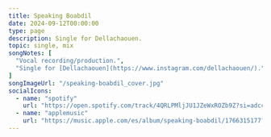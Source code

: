 ```yaml
---
title: Speaking Boabdil
date: 2024-09-12T00:00:00
type: page
description: Single for Dellachaouen.
topic: single, mix
songNotes: [
  "Vocal recording/production.",
  "Single for [Dellachaouen](https://www.instagram.com/dellachaouen/)."
]
songImageUrl: "/speaking-boabdil_cover.jpg"
socialIcons:
  - name: "spotify"
    url: "https://open.spotify.com/track/4QRLPMljJU1JZeWxROZb9Z?si=adcccb6b7f414e93"
  - name: "applemusic"
    url: "https://music.apple.com/es/album/speaking-boabdil/1766315177?i=1766315399"
---
```

